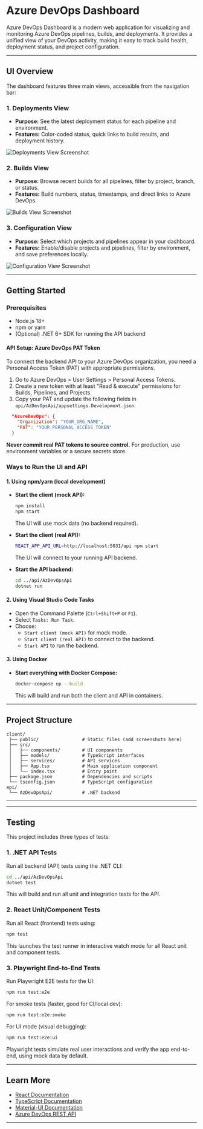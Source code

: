 # Azure DevOps Dashboard

Azure DevOps Dashboard is a modern web application for visualizing and monitoring Azure DevOps pipelines, builds, and deployments. It provides a unified view of your DevOps activity, making it easy to track build health, deployment status, and project configuration.

---

## UI Overview

The dashboard features three main views, accessible from the navigation bar:

### 1. Deployments View
- **Purpose:** See the latest deployment status for each pipeline and environment.
- **Features:** Color-coded status, quick links to build results, and deployment history.

![Deployments View Screenshot](screenshots\deployments-view.png)

### 2. Builds View
- **Purpose:** Browse recent builds for all pipelines, filter by project, branch, or status.
- **Features:** Build numbers, status, timestamps, and direct links to Azure DevOps.

![Builds View Screenshot](screenshots/builds-view.png)

### 3. Configuration View
- **Purpose:** Select which projects and pipelines appear in your dashboard.
- **Features:** Enable/disable projects and pipelines, filter by environment, and save preferences locally.

![Configuration View Screenshot](screenshots/configuration-view.png)

---

## Getting Started


### Prerequisites

- Node.js 18+
- npm or yarn
- (Optional) .NET 6+ SDK for running the API backend

#### API Setup: Azure DevOps PAT Token

To connect the backend API to your Azure DevOps organization, you need a Personal Access Token (PAT) with appropriate permissions.

1. Go to Azure DevOps > User Settings > Personal Access Tokens.
2. Create a new token with at least "Read & execute" permissions for Builds, Pipelines, and Projects.
3. Copy your PAT and update the following fields in `api/AzDevOpsApi/appsettings.Development.json`:

```json
  "AzureDevOps": {
    "Organization": "YOUR_ORG_NAME",
    "PAT": "YOUR_PERSONAL_ACCESS_TOKEN"
  }
```

**Never commit real PAT tokens to source control.**
For production, use environment variables or a secure secrets store.

### Ways to Run the UI and API

#### 1. Using npm/yarn (local development)

- **Start the client (mock API):**
  ```bash
  npm install
  npm start
  ```
  The UI will use mock data (no backend required).

- **Start the client (real API):**
  ```bash
  REACT_APP_API_URL=http://localhost:5031/api npm start
  ```
  The UI will connect to your running API backend.

- **Start the API backend:**
  ```bash
  cd ../api/AzDevOpsApi
  dotnet run
  ```

#### 2. Using Visual Studio Code Tasks

- Open the Command Palette (`Ctrl+Shift+P` or `F1`).
- Select `Tasks: Run Task`.
- Choose:
  - `Start client (mock API)` for mock mode.
  - `Start client (real API)` to connect to the backend.
  - `Start API` to run the backend.

#### 3. Using Docker

- **Start everything with Docker Compose:**
  ```bash
  docker-compose up --build
  ```
  This will build and run both the client and API in containers.

---

## Project Structure

```
client/
 ├── public/                # Static files (add screenshots here)
 ├── src/
 │   ├── components/        # UI components
 │   ├── models/            # TypeScript interfaces
 │   ├── services/          # API services
 │   ├── App.tsx            # Main application component
 │   └── index.tsx          # Entry point
 ├── package.json           # Dependencies and scripts
 └── tsconfig.json          # TypeScript configuration
api/
 └── AzDevOpsApi/           # .NET backend
```

---


---

## Testing

This project includes three types of tests:

### 1. .NET API Tests

Run all backend (API) tests using the .NET CLI:

```bash
cd ../api/AzDevOpsApi
dotnet test
```
This will build and run all unit and integration tests for the API.

### 2. React Unit/Component Tests

Run all React (frontend) tests using:

```bash
npm test
```
This launches the test runner in interactive watch mode for all React unit and component tests.

### 3. Playwright End-to-End Tests

Run Playwright E2E tests for the UI:

```bash
npm run test:e2e
```
For smoke tests (faster, good for CI/local dev):
```bash
npm run test:e2e:smoke
```
For UI mode (visual debugging):
```bash
npm run test:e2e:ui
```
Playwright tests simulate real user interactions and verify the app end-to-end, using mock data by default.

---

## Learn More

- [React Documentation](https://reactjs.org/)
- [TypeScript Documentation](https://www.typescriptlang.org/)
- [Material-UI Documentation](https://mui.com/)
- [Azure DevOps REST API](https://learn.microsoft.com/en-us/rest/api/azure/devops/)

---